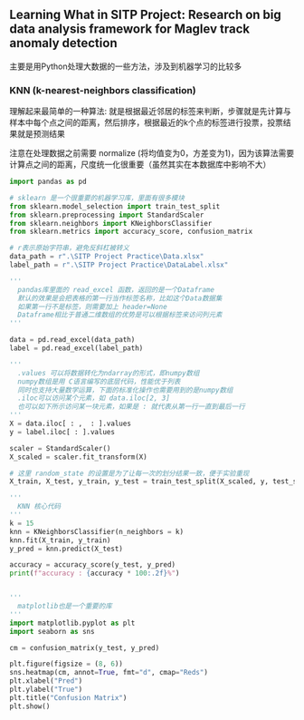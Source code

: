 ## Learning What in SITP Project: Research on big data analysis framework for Maglev track anomaly detection



主要是用Python处理大数据的一些方法，涉及到机器学习的比较多



### KNN (k-nearest-neighbors classification)

理解起来最简单的一种算法: 就是根据最近邻居的标签来判断，步骤就是先计算与样本中每个点之间的距离，然后排序，根据最近的k个点的标签进行投票，投票结果就是预测结果

注意在处理数据之前需要 normalize (将均值变为0，方差变为1)，因为该算法需要计算点之间的距离，尺度统一化很重要（虽然其实在本数据库中影响不大）

```Python
import pandas as pd

# sklearn 是一个很重要的机器学习库，里面有很多模块
from sklearn.model_selection import train_test_split
from sklearn.preprocessing import StandardScaler
from sklearn.neighbors import KNeighborsClassifier
from sklearn.metrics import accuracy_score, confusion_matrix

# r表示原始字符串，避免反斜杠被转义
data_path = r".\SITP Project Practice\Data.xlsx"
label_path = r".\SITP Project Practice\DataLabel.xlsx"

'''
  pandas库里面的 read_excel 函数，返回的是一个Dataframe
  默认的效果是会把表格的第一行当作标签名称，比如这个Data数据集
  如果第一行不是标签，则需要加上 header=None
  Dataframe相比于普通二维数组的优势是可以根据标签来访问列元素
'''

data = pd.read_excel(data_path)
label = pd.read_excel(label_path)

'''
  .values 可以将数据转化为ndarray的形式，即numpy数组
  numpy数组是用 C语言编写的底层代码，性能优于列表
  同时也支持大量数学运算，下面的标准化操作也需要用到的是numpy数组
  .iloc可以访问某个元素，如 data.iloc[2, 3]
  也可以如下所示访问某一块元素，如果是 : 就代表从第一行一直到最后一行
'''
X = data.iloc[ : ,  : ].values
y = label.iloc[ : ].values

scaler = StandardScaler()
X_scaled = scaler.fit_transform(X)

# 这里 random_state 的设置是为了让每一次的划分结果一致，便于实验重现
X_train, X_test, y_train, y_test = train_test_split(X_scaled, y, test_size = 0.3, random_state = 30)

'''
  KNN 核心代码
'''
k = 15
knn = KNeighborsClassifier(n_neighbors = k)
knn.fit(X_train, y_train)
y_pred = knn.predict(X_test)

accuracy = accuracy_score(y_test, y_pred)
print(f"accuracy : {accuracy * 100:.2f}%")


'''
  matplotlib也是一个重要的库
'''
import matplotlib.pyplot as plt
import seaborn as sns

cm = confusion_matrix(y_test, y_pred)

plt.figure(figsize = (8, 6))
sns.heatmap(cm, annot=True, fmt="d", cmap="Reds")
plt.xlabel("Pred")
plt.ylabel("True")
plt.title("Confusion Matrix")
plt.show()
```

